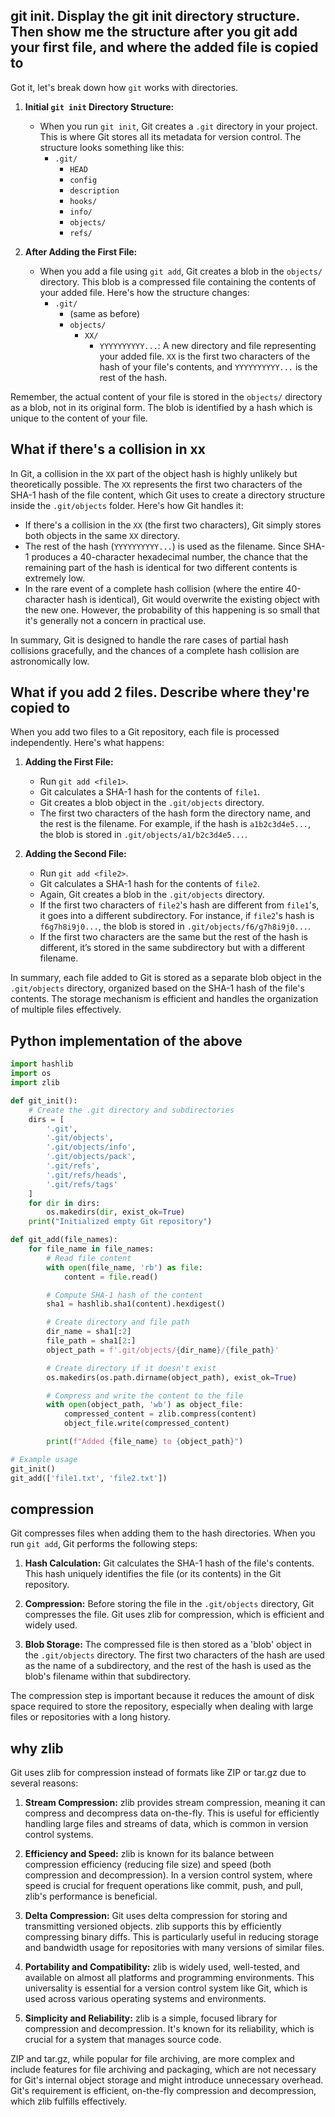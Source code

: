 ## git init. Display the git init directory structure. Then show me the structure after you git add your first file, and where the added file is copied to

Got it, let's break down how `git` works with directories.

1. **Initial `git init` Directory Structure:**
   - When you run `git init`, Git creates a `.git` directory in your project. This is where Git stores all its metadata for version control. The structure looks something like this:
     - `.git/`
       - `HEAD`
       - `config`
       - `description`
       - `hooks/`
       - `info/`
       - `objects/`
       - `refs/`

2. **After Adding the First File:**
   - When you add a file using `git add`, Git creates a blob in the `objects/` directory. This blob is a compressed file containing the contents of your added file. Here's how the structure changes:
     - `.git/`
       - (same as before)
       - `objects/`
         - `XX/`
           - `YYYYYYYYYY...`: A new directory and file representing your added file. `XX` is the first two characters of the hash of your file's contents, and `YYYYYYYYYY...` is the rest of the hash.

Remember, the actual content of your file is stored in the `objects/` directory as a blob, not in its original form. The blob is identified by a hash which is unique to the content of your file.

## What if there's a collision in xx

In Git, a collision in the `XX` part of the object hash is highly unlikely but theoretically possible. The `XX` represents the first two characters of the SHA-1 hash of the file content, which Git uses to create a directory structure inside the `.git/objects` folder. Here's how Git handles it:

- If there's a collision in the `XX` (the first two characters), Git simply stores both objects in the same `XX` directory. 
- The rest of the hash (`YYYYYYYYYY...`) is used as the filename. Since SHA-1 produces a 40-character hexadecimal number, the chance that the remaining part of the hash is identical for two different contents is extremely low.
- In the rare event of a complete hash collision (where the entire 40-character hash is identical), Git would overwrite the existing object with the new one. However, the probability of this happening is so small that it's generally not a concern in practical use.

In summary, Git is designed to handle the rare cases of partial hash collisions gracefully, and the chances of a complete hash collision are astronomically low.

## What if you add 2 files. Describe where they're copied to

When you add two files to a Git repository, each file is processed independently. Here's what happens:

1. **Adding the First File:**
   - Run `git add <file1>`.
   - Git calculates a SHA-1 hash for the contents of `file1`.
   - Git creates a blob object in the `.git/objects` directory.
   - The first two characters of the hash form the directory name, and the rest is the filename. For example, if the hash is `a1b2c3d4e5...`, the blob is stored in `.git/objects/a1/b2c3d4e5...`.

2. **Adding the Second File:**
   - Run `git add <file2>`.
   - Git calculates a SHA-1 hash for the contents of `file2`.
   - Again, Git creates a blob in the `.git/objects` directory.
   - If the first two characters of `file2`'s hash are different from `file1`'s, it goes into a different subdirectory. For instance, if `file2`'s hash is `f6g7h8i9j0...`, the blob is stored in `.git/objects/f6/g7h8i9j0...`.
   - If the first two characters are the same but the rest of the hash is different, it’s stored in the same subdirectory but with a different filename.

In summary, each file added to Git is stored as a separate blob object in the `.git/objects` directory, organized based on the SHA-1 hash of the file's contents. The storage mechanism is efficient and handles the organization of multiple files effectively.

## Python implementation of the above

```python
import hashlib
import os
import zlib

def git_init():
    # Create the .git directory and subdirectories
    dirs = [
        '.git', 
        '.git/objects', 
        '.git/objects/info', 
        '.git/objects/pack',
        '.git/refs', 
        '.git/refs/heads', 
        '.git/refs/tags'
    ]
    for dir in dirs:
        os.makedirs(dir, exist_ok=True)
    print("Initialized empty Git repository")

def git_add(file_names):
    for file_name in file_names:
        # Read file content
        with open(file_name, 'rb') as file:
            content = file.read()

        # Compute SHA-1 hash of the content
        sha1 = hashlib.sha1(content).hexdigest()

        # Create directory and file path
        dir_name = sha1[:2]
        file_path = sha1[2:]
        object_path = f'.git/objects/{dir_name}/{file_path}'

        # Create directory if it doesn't exist
        os.makedirs(os.path.dirname(object_path), exist_ok=True)

        # Compress and write the content to the file
        with open(object_path, 'wb') as object_file:
            compressed_content = zlib.compress(content)
            object_file.write(compressed_content)

        print(f"Added {file_name} to {object_path}")

# Example usage
git_init()
git_add(['file1.txt', 'file2.txt'])
```

## compression

Git compresses files when adding them to the hash directories. When you run `git add`, Git performs the following steps:

1. **Hash Calculation:** Git calculates the SHA-1 hash of the file's contents. This hash uniquely identifies the file (or its contents) in the Git repository.

2. **Compression:** Before storing the file in the `.git/objects` directory, Git compresses the file. Git uses zlib for compression, which is efficient and widely used.

3. **Blob Storage:** The compressed file is then stored as a 'blob' object in the `.git/objects` directory. The first two characters of the hash are used as the name of a subdirectory, and the rest of the hash is used as the blob's filename within that subdirectory.

The compression step is important because it reduces the amount of disk space required to store the repository, especially when dealing with large files or repositories with a long history.

## why zlib

Git uses zlib for compression instead of formats like ZIP or tar.gz due to several reasons:

1. **Stream Compression:** zlib provides stream compression, meaning it can compress and decompress data on-the-fly. This is useful for efficiently handling large files and streams of data, which is common in version control systems.

2. **Efficiency and Speed:** zlib is known for its balance between compression efficiency (reducing file size) and speed (both compression and decompression). In a version control system, where speed is crucial for frequent operations like commit, push, and pull, zlib's performance is beneficial.

3. **Delta Compression:** Git uses delta compression for storing and transmitting versioned objects. zlib supports this by efficiently compressing binary diffs. This is particularly useful in reducing storage and bandwidth usage for repositories with many versions of similar files.

4. **Portability and Compatibility:** zlib is widely used, well-tested, and available on almost all platforms and programming environments. This universality is essential for a version control system like Git, which is used across various operating systems and environments.

5. **Simplicity and Reliability:** zlib is a simple, focused library for compression and decompression. It's known for its reliability, which is crucial for a system that manages source code.

ZIP and tar.gz, while popular for file archiving, are more complex and include features for file archiving and packaging, which are not necessary for Git's internal object storage and might introduce unnecessary overhead. Git's requirement is efficient, on-the-fly compression and decompression, which zlib fulfills effectively.